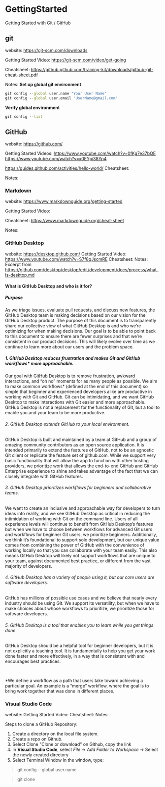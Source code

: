 # GettingStarted
Getting Started with Git / GitHub

## git
website: https://git-scm.com/downloads

Getting Started Video: https://git-scm.com/video/get-going

Cheatsheet: https://github.github.com/training-kit/downloads/github-git-cheat-sheet.pdf

Notes:
**Set up global git environment**
```cmd
git config --global user.name "Your User Name"
git config --global user.email "UserName@gmail.com"
```
**Verify global environment**
```cmd
git config --list
```

## GitHub
website: https://github.com/

Getting Started Videos: 
https://www.youtube.com/watch?v=0fKg7e37bQE
https://www.youtube.com/watch?v=x0EYpi38Yp4

https://guides.github.com/activities/hello-world/
Cheatsheet: 

Notes:

### Markdown
website: https://www.markdownguide.org/getting-started

Getting Started Video: 

Cheatsheet: https://www.markdownguide.org/cheat-sheet

Notes:

### GitHub Desktop
website: https://desktop.github.com/
Getting Started Video: https://www.youtube.com/watch?v=S7f8qJscmRE
Cheatsheet: 
Notes:
Excerpt from https://github.com/desktop/desktop/edit/development/docs/process/what-is-desktop.md
#### What is GitHub Desktop and who is it for?

##### Purpose
As we triage issues, evaluate pull requests, and discuss new features, the GitHub Desktop team is 
making decisions based on our vision for the GitHub Desktop product. The purpose of this document 
is to transparently share our collective view of what GitHub Desktop is and who we’re optimizing 
for when making decisions. Our goal is to be able to point back to this document to ensure there are 
fewer surprises and that we’re consistent in our product decisions. This will likely evolve 
over time as we continue to learn more about our users and the problem space.

##### 1. GitHub Desktop reduces frustration and makes Git and GitHub workflows* more approachable.

Our goal with GitHub Desktop is to remove frustration, awkward interactions, and “oh no” moments 
for as many people as possible. We aim to make common workflows* (defined at the end of this document) 
so simple that beginner and experienced developers alike are productive in working with Git and GitHub. 
Git can be intimidating, and we want GitHub Desktop to make interactions with Git easier and more 
approachable. GitHub Desktop is not a replacement for the functionality of Git, but a tool to enable 
you and your team to be more productive.

###### 2. GitHub Desktop extends GitHub to your local environment.

GitHub Desktop is built and maintained by a team at GitHub and a group of amazing community contributors 
as an open source application. It is intended primarily to extend the features of GitHub, not to be an 
agnostic Git client or replicate the feature set of github.com. While we support very basic functionality 
that will allow the app to function with other hosting providers, we prioritize work that allows the 
end-to-end GitHub and GitHub Enterprise experience to shine and takes advantage of the fact that we can 
closely integrate with GitHub features.

###### 3. GitHub Desktop prioritizes workflows for beginners and collaborative teams.

We want to create an inclusive and approachable way for developers to turn ideas into reality, and we see 
GitHub Desktop as critical in reducing the intimidation of working with Git on the command line. Users of 
all experience levels will continue to benefit from GitHub Desktop’s features but when we have to choose 
between workflows for advanced Git users and workflows for beginner Git users, we prioritize beginners. 
Additionally, we think it’s foundational to support solo development, but our unique value comes from combining 
the power of GitHub with the convenience of working locally so that you can collaborate with your team easily. 
This also means GitHub Desktop will likely not support workflows that are unique to your team, against 
documented best practice, or different from the vast majority of developers.

###### 4. GitHub Desktop has a variety of people using it, but our core users are software developers.

GitHub has millions of possible use cases and we believe that nearly every industry should be using Git. 
We support its versatility, but when we have to make choices about whose workflows to prioritize, 
we prioritize those for software developers.

###### 5. GitHub Desktop is a tool that enables you to learn while you get things done

GitHub Desktop should be a helpful tool for beginner developers, but it is not explicitly a teaching tool. 
It is fundamentally to help you get your work done faster and more effectively, in a way that is consistent 
with and encourages best practices.

&nbsp;&nbsp;&nbsp;&nbsp;

*We define a workflow as a path that users take toward achieving a particular goal. An example is a “merge” 
workflow, where the goal is to bring work together that was done in different places.

### Visual Studio Code
website:
Getting Started Video: 
Cheatsheet: 
Notes:

Steps to clone a GitHub Repository:
1. Create a directory on the local file system.
2. Create a repo on Github.
3. Select Clone "Clone or download" on Github, copy the link
4. In **Visual Studio Code**, select _File_ -> _Add Folder to Workspace_ -> Select the newly created directory
5. Select Terminal Window
    In the window, type:
>    git config --global user.name <github userID>

>    git clone <URL from github link copied earlier>
